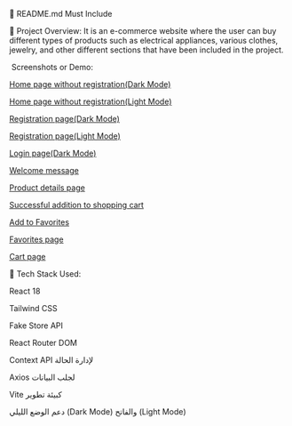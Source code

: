 📄 README.md Must Include

📝 Project Overview:
It is an e-commerce website where the user can buy different types of products such as electrical appliances, various clothes, jewelry, and other different sections that have been included in the project.


 ️ Screenshots or Demo:

 [Home page without registration(Dark Mode)](./src/assets/Screenshot_6.png)

 [Home page without registration(Light Mode)](./src/assets/Screenshot_7.png)

  [Registration page(Dark Mode)](./src/assets/Screenshot_8.png)

  [Registration page(Light Mode)](./src/assets/Screenshot_9.png)

  [Login page(Dark Mode)](./src/assets/Screenshot_10.png)

  [Welcome message](./src/assets/Screenshot_11.png)

  [Product details page](./src/assets/Screenshot_12.png)

  [Successful addition to shopping cart](./src/assets/Screenshot_13.png)

  [Add to Favorites](./src/assets/Screenshot_14.png)

  [Favorites page](./src/assets/Screenshot_15.png)

  [Cart page](./src/assets/Screenshot_16.png)




🧱 Tech Stack Used:

React 18

Tailwind CSS

Fake Store API

React Router DOM

Context API لإدارة الحالة

Axios لجلب البيانات

Vite كبيئة تطوير

دعم الوضع الليلي (Dark Mode) والفاتح (Light Mode)












